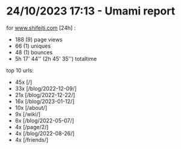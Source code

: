 # 24/10/2023 17:13 - Umami report
for www.shifeiti.com [24h] :

 - 188 (9) page views
 - 66 (1) uniques
 - 48 (1) bounces
 - 5h 17' 44'' (2h 45' 35'') totaltime


top 10 urls:
 - 45x [/]
 - 33x [/blog/2022-12-09/]
 - 21x [/blog/2022-12-22/]
 - 16x [/blog/2023-01-12/]
 - 10x [/about/]
 - 9x [/wiki/]
 - 6x [/blog/2022-05-07/]
 - 4x [/page/2/]
 - 4x [/blog/2022-08-26/]
 - 4x [/friends/]


